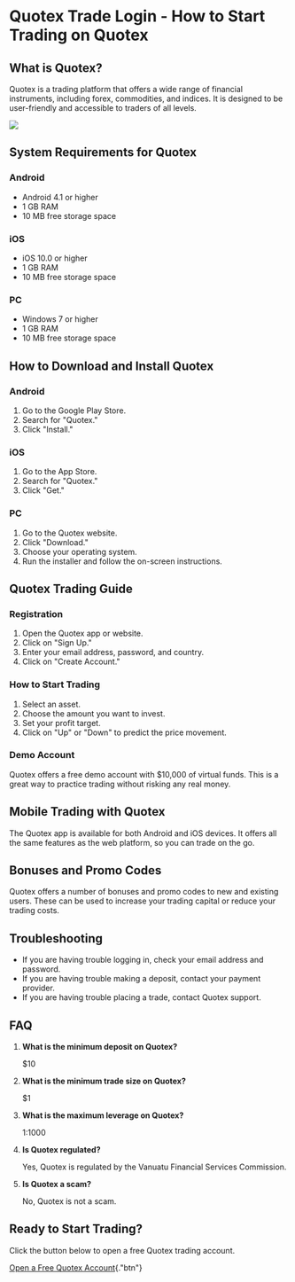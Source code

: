 # Quotex Trade Login - How to Start Trading on Quotex

## What is Quotex?

Quotex is a trading platform that offers a wide range of financial
instruments, including forex, commodities, and indices. It is designed
to be user-friendly and accessible to traders of all levels.

[![](https://static.quotex.io/files/3_en/300_250.jpg)](https://traff.sbs/brokerqxlid)

## System Requirements for Quotex

### Android

-   Android 4.1 or higher
-   1 GB RAM
-   10 MB free storage space

### iOS

-   iOS 10.0 or higher
-   1 GB RAM
-   10 MB free storage space

### PC

-   Windows 7 or higher
-   1 GB RAM
-   10 MB free storage space

## How to Download and Install Quotex

### Android

1.  Go to the Google Play Store.
2.  Search for "Quotex."
3.  Click "Install."

### iOS

1.  Go to the App Store.
2.  Search for "Quotex."
3.  Click "Get."

### PC

1.  Go to the Quotex website.
2.  Click "Download."
3.  Choose your operating system.
4.  Run the installer and follow the on-screen instructions.

## Quotex Trading Guide

### Registration

1.  Open the Quotex app or website.
2.  Click on "Sign Up."
3.  Enter your email address, password, and country.
4.  Click on "Create Account."

### How to Start Trading

1.  Select an asset.
2.  Choose the amount you want to invest.
3.  Set your profit target.
4.  Click on "Up" or "Down" to predict the price movement.

### Demo Account

Quotex offers a free demo account with \$10,000 of virtual funds. This
is a great way to practice trading without risking any real money.

## Mobile Trading with Quotex

The Quotex app is available for both Android and iOS devices. It offers
all the same features as the web platform, so you can trade on the go.

## Bonuses and Promo Codes

Quotex offers a number of bonuses and promo codes to new and existing
users. These can be used to increase your trading capital or reduce your
trading costs.

## Troubleshooting

-   If you are having trouble logging in, check your email address and
    password.
-   If you are having trouble making a deposit, contact your payment
    provider.
-   If you are having trouble placing a trade, contact Quotex support.

## FAQ

1.  **What is the minimum deposit on Quotex?**

    \$10

2.  **What is the minimum trade size on Quotex?**

    \$1

3.  **What is the maximum leverage on Quotex?**

    1:1000

4.  **Is Quotex regulated?**

    Yes, Quotex is regulated by the Vanuatu Financial Services
    Commission.

5.  **Is Quotex a scam?**

    No, Quotex is not a scam.

## Ready to Start Trading?

Click the button below to open a free Quotex trading account.

[Open a Free Quotex
Account](\%22https://traff.sbs/brokerqxsignup\%22){."btn"}

